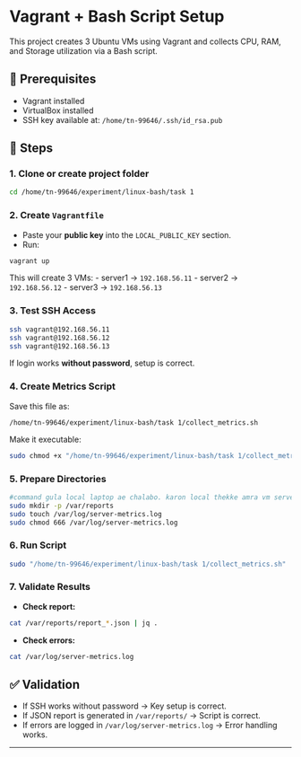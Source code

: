 # Vagrant + Bash Script Setup

This project creates 3 Ubuntu VMs using Vagrant and collects CPU, RAM,
and Storage utilization via a Bash script.

## 📌 Prerequisites

-   Vagrant installed
-   VirtualBox installed
-   SSH key available at: `/home/tn-99646/.ssh/id_rsa.pub`

## 🚀 Steps

### 1. Clone or create project folder

``` bash
cd /home/tn-99646/experiment/linux-bash/task 1
```

### 2. Create `Vagrantfile`

-   Paste your **public key** into the `LOCAL_PUBLIC_KEY` section.
-   Run:

``` bash
vagrant up
```

This will create 3 VMs: - server1 → `192.168.56.11` - server2 →
`192.168.56.12` - server3 → `192.168.56.13`

### 3. Test SSH Access

``` bash
ssh vagrant@192.168.56.11
ssh vagrant@192.168.56.12
ssh vagrant@192.168.56.13
```

If login works **without password**, setup is correct.

### 4. Create Metrics Script

Save this file as:

    /home/tn-99646/experiment/linux-bash/task 1/collect_metrics.sh

Make it executable:

``` bash
sudo chmod +x "/home/tn-99646/experiment/linux-bash/task 1/collect_metrics.sh"
```

### 5. Prepare Directories

``` bash
#command gula local laptop ae chalabo. karon local thekke amra vm server gula monitor korbo just script execute kore.
sudo mkdir -p /var/reports
sudo touch /var/log/server-metrics.log
sudo chmod 666 /var/log/server-metrics.log
```

### 6. Run Script

``` bash
sudo "/home/tn-99646/experiment/linux-bash/task 1/collect_metrics.sh"
```

### 7. Validate Results

-   **Check report:**

``` bash
cat /var/reports/report_*.json | jq .
```

-   **Check errors:**

``` bash
cat /var/log/server-metrics.log
```

## ✅ Validation

-   If SSH works without password → Key setup is correct.
-   If JSON report is generated in `/var/reports/` → Script is correct.
-   If errors are logged in `/var/log/server-metrics.log` → Error
    handling works.

------------------------------------------------------------------------
